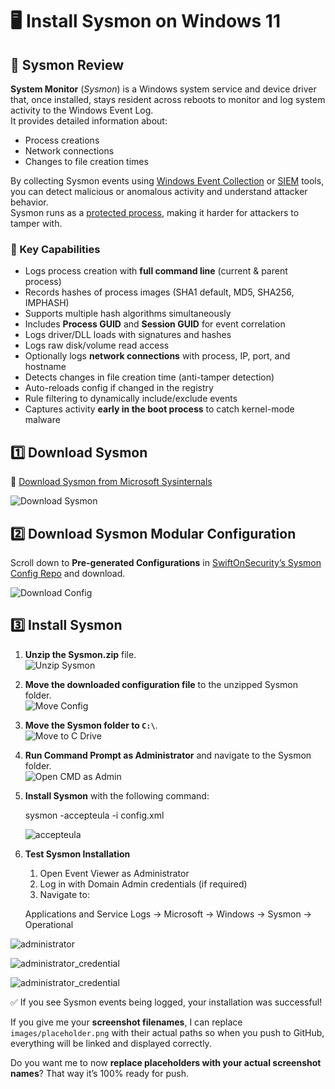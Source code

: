 # 🖥️ Install Sysmon on Windows 11

## 📌 Sysmon Review

**System Monitor** (*Sysmon*) is a Windows system service and device driver that, once installed, stays resident across reboots to monitor and log system activity to the Windows Event Log.  
It provides detailed information about:

- Process creations
- Network connections
- Changes to file creation times

By collecting Sysmon events using [Windows Event Collection](https://msdn.microsoft.com/library/windows/desktop/bb427443(v=vs.85).aspx) or [SIEM](https://en.wikipedia.org/wiki/Security_information_and_event_management) tools, you can detect malicious or anomalous activity and understand attacker behavior.  
Sysmon runs as a [protected process](https://learn.microsoft.com/en-us/windows/win32/services/protecting-anti-malware-services-#system-protected-process), making it harder for attackers to tamper with.


### 🔹 Key Capabilities

- Logs process creation with **full command line** (current & parent process)
- Records hashes of process images (SHA1 default, MD5, SHA256, IMPHASH)
- Supports multiple hash algorithms simultaneously
- Includes **Process GUID** and **Session GUID** for event correlation
- Logs driver/DLL loads with signatures and hashes
- Logs raw disk/volume read access
- Optionally logs **network connections** with process, IP, port, and hostname
- Detects changes in file creation time (anti-tamper detection)
- Auto-reloads config if changed in the registry
- Rule filtering to dynamically include/exclude events
- Captures activity **early in the boot process** to catch kernel-mode malware


## 1️⃣ Download Sysmon

🔗 [Download Sysmon from Microsoft Sysinternals](https://learn.microsoft.com/en-us/sysinternals/downloads/sysmon)  

![Download Sysmon](images/sysmon_download.png)  


## 2️⃣ Download Sysmon Modular Configuration

Scroll down to **Pre-generated Configurations** in [SwiftOnSecurity’s Sysmon Config Repo](https://github.com/SwiftOnSecurity/sysmon-config) and download.  

![Download Config](images/sysmon_config_download.png)  


## 3️⃣ Install Sysmon

1. **Unzip the Sysmon.zip** file.  
   ![Unzip Sysmon](images/sysmon_unzip.png)  

2. **Move the downloaded configuration file** to the unzipped Sysmon folder.  
   ![Move Config](images/sysmon_move_config.png)  

3. **Move the Sysmon folder to `C:\`**.  
   ![Move to C Drive](images/sysmon_move_c.png)  

4. **Run Command Prompt as Administrator** and navigate to the Sysmon folder.  
   ![Open CMD as Admin](images/sysmon_cmd_admin.png)  

5. **Install Sysmon** with the following command:  

   sysmon -accepteula -i config.xml

   ![accepteula](images/accepteula.png)

6. **Test Sysmon Installation**
   1. Open Event Viewer as Administrator
   2. Log in with Domain Admin credentials (if required)
   3. Navigate to:
   
   Applications and Service Logs → Microsoft → Windows → Sysmon → Operational

![administrator](images/credentials.png)

![administrator_credential](images/credentials1.png)

![administrator_credential](images/credentials2.png)

✅ If you see Sysmon events being logged, your installation was successful!

If you give me your **screenshot filenames**, I can replace `images/placeholder.png` with their actual paths so when you push to GitHub, everything will be linked and displayed correctly.  

Do you want me to now **replace placeholders with your actual screenshot names**? That way it’s 100% ready for push.